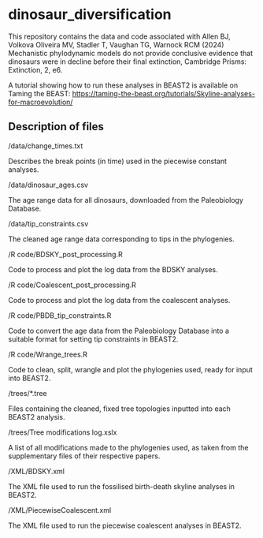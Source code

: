 # dinosaur_diversification
This repository contains the data and code associated with Allen BJ, Volkova Oliveira MV, Stadler T, Vaughan TG, Warnock RCM (2024) Mechanistic phylodynamic models do not provide conclusive evidence that dinosaurs were in decline before their final extinction, Cambridge Prisms: Extinction, 2, e6.

A tutorial showing how to run these analyses in BEAST2 is available on Taming the BEAST: https://taming-the-beast.org/tutorials/Skyline-analyses-for-macroevolution/

## Description of files

/data/change_times.txt

Describes the break points (in time) used in the piecewise constant analyses.

/data/dinosaur_ages.csv

The age range data for all dinosaurs, downloaded from the Paleobiology Database.

/data/tip_constraints.csv

The cleaned age range data corresponding to tips in the phylogenies.

/R code/BDSKY_post_processing.R

Code to process and plot the log data from the BDSKY analyses.

/R code/Coalescent_post_processing.R

Code to process and plot the log data from the coalescent analyses.

/R code/PBDB_tip_constraints.R

Code to convert the age data from the Paleobiology Database into a suitable format for setting tip constraints in BEAST2.

/R code/Wrange_trees.R

Code to clean, split, wrangle and plot the phylogenies used, ready for input into BEAST2.

/trees/*.tree

Files containing the cleaned, fixed tree topologies inputted into each BEAST2 analysis.

/trees/Tree modifications log.xslx

A list of all modifications made to the phylogenies used, as taken from the supplementary files of their respective papers.

/XML/BDSKY.xml

The XML file used to run the fossilised birth-death skyline analyses in BEAST2.

/XML/PiecewiseCoalescent.xml

The XML file used to run the piecewise coalescent analyses in BEAST2.
